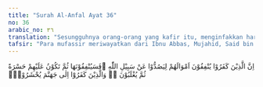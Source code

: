 ```yaml
---
title: "Surah Al-Anfal Ayat 36"
no: 36
arabic_no: ٣٦
translation: "Sesungguhnya orang-orang yang kafir itu, menginfakkan harta mereka untuk menghalang-halangi (orang) dari jalan Allah. Mereka akan (terus) menginfakkan harta itu, kemudian mereka akan menyesal sendiri, dan akhirnya mereka akan dikalahkan. Ke dalam neraka Jahanamlah orang-orang kafir itu akan dikumpulkan,"
tafsir: "Para mufassir meriwayatkan dari Ibnu Abbas, Mujahid, Said bin Jubair, dan lain-lainnya sebagai berikut, \"Ayat ini turun mengenai diri Abu Sufyan dan harta bendanya yang diserahkan untuk membiayai orang-orang musyrikin pada waktu Perang Badar, serta bantuannya terhadap mereka pada waktu perang Uhud dan lainnya.\" \n\nDalam riwayat lain disebutkan bahwa, Setelah Abu Sufyan dapat menyelamatkan kafilahnya (dalam Perang Badar) dengan menempuh jalan pantai menuju Mekah ia berjalan dengan disertai satu regu dari tentara kaum musyrikin menghasut orang-orang agar tidak memerangi mereka. Maka datanglah mereka kepada orang-orang yang mempunyai barang dagangan dalam kafilah seraya berkata, \"Wahai orang-orang Quraisy, ketahuilah: Bahwa Muhammad telah mengucilkan kamu dan membunuh pemimpin-pemimpinmu. Maka bantulah kami dengan mengorbankan harta bendamu untuk memerangi Muhammad. Barangkali kami dapat mencapai kemenangan dari padanya.\" Kemudian mereka melaksanakan anjuran itu. Said bin Jubir berkata, \"Bahwasanya Abu Sufyan pada waktu perang Uhud menyewa 2.000 orang dari suku Bani Kinanah untuk memerangi Rasulullah selain orang Arab yang memang sudah menjadi tentara.\" (Riwayat Ath-thasti dari Nafi bin Azraq)\n\nDalam ayat ini Allah menjelaskan persiapan-persiapan orang-orang kafir Quraisy pada saat menjelang terjadinya Perang Badar, yaitu mereka mengerahkan tenaga dan harta benda mereka untuk menghalang-halangi tersiarnya agama Islam dan perjuangan Rasulullah.\n\nBetapa banyak kekuatan bala tentara yang mereka miliki dan harta benda yang mereka pergunakan, namun mereka akan mengalami kegagalan dalam menafkahkan harta benda itu, tidak lain karena perbuatan mereka seperti perbuatan setan yang tidak disandarkan pada pendirian yang benar. Akibatnya ialah penyesalan belaka, karena kekuatan jiwa dan harta mereka hilang tanpa faedah dan perjuangan mereka sia-sia. Kemudian perjuangan mereka secara berturut-turut akan dipatahkan, sehingga akhirnya yang menjulang tinggi hanyalah kalimat Allah semata. Allah mengancam orang-orang kafir dengan ancaman yang keras, bahwa pada hari Kiamat nanti mereka akan digiring ke dalam api neraka."
---
```

اِنَّ الَّذِيْنَ كَفَرُوْا يُنْفِقُوْنَ اَمْوَالَهُمْ لِيَصُدُّوْا عَنْ سَبِيْلِ اللّٰهِ ۗفَسَيُنْفِقُوْنَهَا ثُمَّ تَكُوْنُ عَلَيْهِمْ حَسْرَةً ثُمَّ يُغْلَبُوْنَ ەۗ وَالَّذِيْنَ كَفَرُوْٓا اِلٰى جَهَنَّمَ يُحْشَرُوْنَۙ